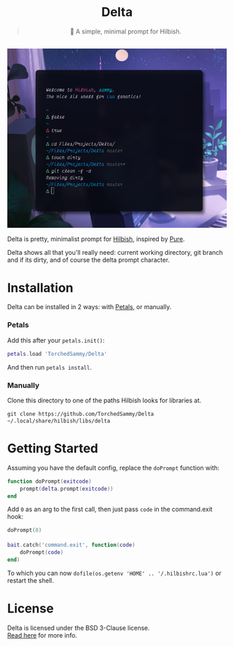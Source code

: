 <div align="center">
	<h1>Delta</h1>
	<blockquote>🧪 A simple, minimal prompt for Hilbish.</blockquote>
	<br>
	<img src="showcase.png">
</div>

Delta is pretty, minimalist prompt for [Hilbish](https://github.com/Mewyuna/Hilbish),
inspired by [Pure](https://github.com/sindresorhus/pure).

Delta shows all that you'll really need:
current working directory, git branch and if its dirty, and of course the delta
prompt character.

# Installation
Delta can be installed in 2 ways: with [Petals](https://github.com/Mewyuna/Petals),
or manually.
### Petals
Add this after your `petals.init()`:
```lua
petals.load 'TorchedSammy/Delta'
```  
And then run `petals install`.

### Manually
Clone this directory to one of the paths Hilbish looks for libraries at.
```
git clone https://github.com/TorchedSammy/Delta ~/.local/share/hilbish/libs/delta
```

# Getting Started
Assuming you have the default config, replace the `doPrompt` function with:
```lua
function doPrompt(exitcode)
	prompt(delta.prompt(exitcode))
end
```  
Add `0` as an arg to the first call, then just pass `code` in the command.exit hook:
```lua
doPrompt(0)

bait.catch('command.exit', function(code)
	doPrompt(code)
end)
```  
To which you can now `dofile(os.getenv 'HOME' .. '/.hilbishrc.lua')` or restart
the shell.

# License
Delta is licensed under the BSD 3-Clause license.  
[Read here](LICENSE) for more info.
